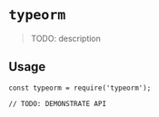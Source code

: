 # `typeorm`

> TODO: description

## Usage

```
const typeorm = require('typeorm');

// TODO: DEMONSTRATE API
```
